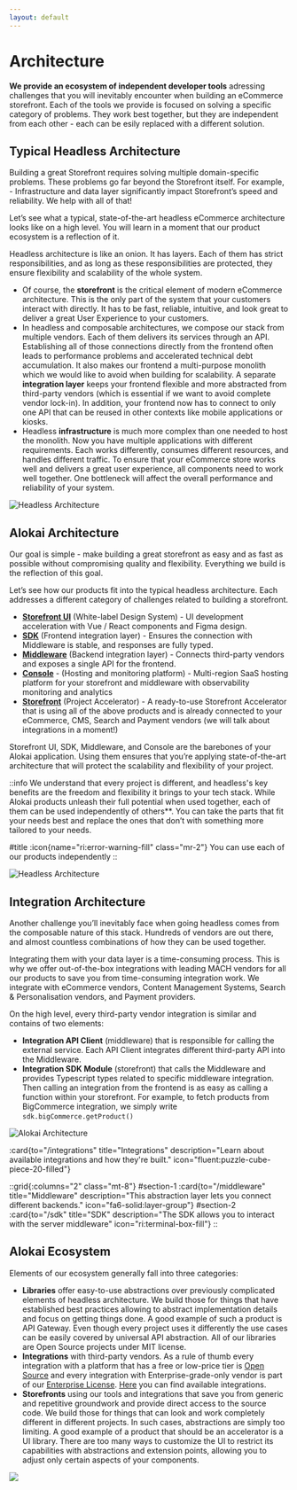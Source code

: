 ```yaml
---
layout: default
---
```


# Architecture

**We provide an ecosystem of independent developer tools** adressing challenges that you will inevitably encounter when building an eCommerce storefront. Each of the tools we provide is focused on solving a specific category of problems. They work best together, but they are independent from each other - each can be esily replaced with a different solution.

## Typical Headless Architecture

Building a great Storefront requires solving multiple domain-specific problems. These problems go far beyond the Storefront itself. For example, - Infrastructure and data layer significantly impact Storefront’s speed and reliability. We help with all of that!

Let’s see what a typical, state-of-the-art headless eCommerce architecture looks like on a high level. You will learn in a moment that our product ecosystem is a reflection of it.

Headless architecture is like an onion. It has layers. Each of them has strict responsibilities, and as long as these responsibilities are protected, they ensure flexibility and scalability of the whole system.


- Of course, the **storefront** is the critical element of modern eCommerce architecture. This is the only part of the system that your customers interact with directly. It has to be fast, reliable, intuitive, and look great to deliver a great User Experience to your customers.
- In headless and composable architectures, we compose our stack from multiple vendors. Each of them delivers its services through an API. Establishing all of those connections directly from the frontend often leads to performance problems and accelerated technical debt accumulation. It also makes our frontend a multi-purpose monolith which we would like to avoid when building for scalability. A separate **integration layer** keeps your frontend flexible and more abstracted from third-party vendors (which is essential if we want to avoid complete vendor lock-in). In addition, your frontend now has to connect to only one API that can be reused in other contexts like mobile applications or kiosks.
- Headless **infrastructure** is much more complex than one needed to host the monolith. Now you have multiple applications with different requirements. Each works differently, consumes different resources, and handles different traffic. To ensure that your eCommerce store works well and delivers a great user experience, all components need to work well together. One bottleneck will affect the overall performance and reliability of your system.

<img src="/img/architecture/headless.svg" alt="Headless Architecture" class="mx-auto">

## Alokai Architecture

Our goal is simple - make building a great storefront as easy and as fast as possible without compromising quality and flexibility. Everything we build is the reflection of this goal.

Let’s see how our products fit into the typical headless architecture. Each addresses a different category of challenges related to building a storefront.

- [**Storefront UI**](https://docs.storefrontui.io) (White-label Design System) - UI development acceleration with Vue / React components and Figma design.
- [**SDK**](/sdk) (Frontend integration layer) - Ensures the connection with Middleware is stable, and responses are fully typed.
- [**Middleware**](/middleware) (Backend integration layer) - Connects third-party vendors and exposes a single API for the frontend.
- [**Console**](/console) - (Hosting and monitoring platform) - Multi-region SaaS hosting platform for your storefront and middleware with observability monitoring and analytics
- [**Storefront**](/storefront) (Project Accelerator) - A ready-to-use Storefront Accelerator that is using all of the above products and is already connected to your eCommerce, CMS, Search and Payment vendors (we will talk about integrations in a moment!)

Storefront UI, SDK, Middleware, and Console are the barebones of your Alokai application. Using them ensures that you’re applying state-of-the-art architecture that will protect the scalability and flexibility of your project.

::info
We understand that every project is different, and headless's key benefits are the freedom and flexibility it brings to your tech stack. While Alokai products unleash their full potential when used together, each of them can be used independently of others**. You can take the parts that fit your needs best and replace the ones that don’t with something more tailored to your needs.

#title
:icon{name="ri:error-warning-fill" class="mr-2"}
You can use each of our products independently
::

<img src="/img/architecture/general.svg" alt="Headless Architecture" class="mx-auto">

## Integration Architecture

Another challenge you’ll inevitably face when going headless comes from the composable nature of this stack. Hundreds of vendors are out there, and almost countless combinations of how they can be used together. 

Integrating them with your data layer is a time-consuming process. This is why we offer out-of-the-box integrations with leading MACH vendors for all our products to save you from time-consuming integration work. We integrate with eCommerce vendors, Content Management Systems, Search & Personalisation vendors, and Payment providers.

On the high level, every third-party vendor integration is similar and contains of two elements:

- **Integration API Client** (middleware) that is responsible for calling the external service. Each API Client integrates different third-party API into the Middleware.
- **Integration SDK Module** (storefront) that calls the Middleware and provides Typescript types related to specific middleware integration. Then calling an integration from the frontend is as easy as calling a function within your storefront. For example, to fetch products from BigCommerce integration, we simply write `sdk.bigCommerce.getProduct()`

<img src="/img/architecture/integrations.svg" alt="Alokai Architecture" class="mx-auto" />

:card{to="/integrations" title="Integrations" description="Learn about available integrations and how they're built." icon="fluent:puzzle-cube-piece-20-filled"}

::grid{:columns="2" class="mt-8"}
#section-1
:card{to="/middleware" title="Middleware" description="This abstraction layer lets you connect different backends." icon="fa6-solid:layer-group"}
#section-2
:card{to="/sdk" title="SDK" description="The SDK allows you to interact with the server middleware" icon="ri:terminal-box-fill"}
::

## Alokai Ecosystem

Elements of our ecosystem generally fall into three categories:

- **Libraries** offer easy-to-use abstractions over previously complicated elements of headless architecture. We build those for things that have established best practices allowing to abstract implementation details and focus on getting things done. A good example of such a product is API Gateway. Even though every project uses it differently the use cases can be easily covered by universal API abstraction. All of our libraries are Open Source projects under MIT license.
- **Integrations** with third-party vendors. As a rule of thumb every integration with a platform that has a free or low-price tier is [Open Source](https://github.com/vuestorefront) and every integration with Enterprise-grade-only vendor is part of our [Enterprise License](/enterprise). [Here](/integrations) you can find available integrations.
- **Storefronts** using our tools and integrations that save you from generic and repetitive groundwork and provide direct access to the source code. We build those for things that can look and work completely different in different projects. In such cases, abstractions are simply too limiting. A good example of a product that should be an accelerator is a UI library. There are too many ways to customize the UI to restrict its capabilities with abstractions and extension points, allowing you to adjust only certain aspects of your components.

<img src="/img/architecture/ecosystem.svg" class="mx-auto" />